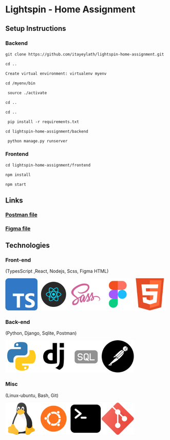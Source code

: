 # Lightspin - Home Assignment
## Setup Instructions
### Backend
```
git clone https://github.com/itayeylath/lightspin-home-assignment.git
```
```
cd ..
```
```
Create virtual environment: virtualenv myenv
```
```
cd /myenv/bin
```
```
 source ./activate
```
```
cd ..
```
```
cd ..
```
```
 pip install -r requirements.txt
```
```
cd lightspin-home-assignment/backend
```
```
 python manage.py runserver
```
### Frontend
```
cd lightspin-home-assignment/frontend
```
```
npm install
```
```
npm start
```

## Links

### [Postman file](https://drive.google.com/file/d/1r8ot-y0JG_es0YUk4AOLxqimyWyQ4VOL/view?usp=sharing)
### [Figma file](https://www.figma.com/file/3zCt8gWRKY8xdZwzuFq78l/Lightspin?node-id=8%3A5770&t=JNJP8cbHb5zhbqc9-1)

## Technologies
### Front-end
(TypesScript ,React, Nodejs, Scss, Figma HTML)

<img src="frontend/src/assets/readme/ts.png" width="100" hight="150"><img src="frontend/src/assets/readme/react.png" width="100" hight="150"><img src="frontend/src/assets/readme/sass.png" width="100" hight="150"><img src="frontend/src/assets/readme/figma.png" width="100" hight="150"><img src="frontend/src/assets/readme/html.png" width="100" hight="150">


### Back-end
(Python, Django, Sqlite, Postman)

<img src="frontend/src/assets/readme/python.png" width="100" hight="150"><img src="frontend/src/assets/readme/django.png" width="100" hight="150"><img src="frontend/src/assets/readme/sql.png" width="100" hight="150"><img src="frontend/src/assets/readme/postman.png" width="100" hight="150">

### Misc
(Linux-ubuntu, Bash, Git)

<img src="frontend/src/assets/readme/linux.png" width="100" hight="150"><img src="frontend/src/assets/readme/ubuntu.png" width="100" hight="150"><img src="frontend/src/assets/readme/terminal-bash.png" width="100" hight="150"><img src="frontend/src/assets/readme/git.png" width="100" hight="150">



